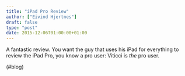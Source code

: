 ```yaml
---
title: "iPad Pro Review"
author: ["Eivind Hjertnes"]
draft: false
type: "post"
date: 2015-12-06T01:00:00+01:00
---
```


A fantastic review. You want the guy that uses his iPad for everything
to review the iPad Pro, you know a pro user: Viticci is _the_ pro user.

(#blog)
